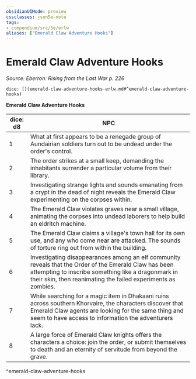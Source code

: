 ```yaml
---
obsidianUIMode: preview
cssclasses: json5e-note
tags:
- compendium/src/5e/erlw
aliases: ["Emerald Claw Adventure Hooks"]
---
```

# Emerald Claw Adventure Hooks
*Source: Eberron: Rising from the Last War p. 226* 

`dice: [](emerald-claw-adventure-hooks-erlw.md#^emerald-claw-adventure-hooks)`

**Emerald Claw Adventure Hooks**

| dice: d8 | NPC |
|----------|-----|
| 1 | What at first appears to be a renegade group of Aundairian soldiers turn out to be undead under the order's control. |
| 2 | The order strikes at a small keep, demanding the inhabitants surrender a particular volume from their library. |
| 3 | Investigating strange lights and sounds emanating from a crypt in the dead of night reveals the Emerald Claw experimenting on the corpses within. |
| 4 | The Emerald Claw violates graves near a small village, animating the corpses into undead laborers to help build an eldritch machine. |
| 5 | The Emerald Claw claims a village's town hall for its own use, and any who come near are attacked. The sounds of torture ring out from within the building. |
| 6 | Investigating disappearances among an elf community reveals that the Order of the Emerald Claw has been attempting to inscribe something like a dragonmark in their skin, then reanimating the failed experiments as zombies. |
| 7 | While searching for a magic item in Dhakaani ruins across southern Khorvaire, the characters discover that Emerald Claw agents are looking for the same thing and seem to have access to information the adventurers lack. |
| 8 | A large force of Emerald Claw knights offers the characters a choice: join the order, or submit themselves to death and an eternity of servitude from beyond the grave. |
^emerald-claw-adventure-hooks